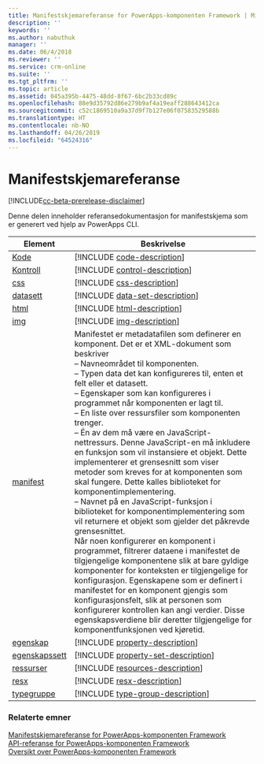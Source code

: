 ```yaml
---
title: Manifestskjemareferanse for PowerApps-komponenten Framework | Microsoft Docs
description: ''
keywords: ''
ms.author: nabuthuk
manager: ''
ms.date: 06/4/2018
ms.reviewer: ''
ms.service: crm-online
ms.suite: ''
ms.tgt_pltfrm: ''
ms.topic: article
ms.assetid: 045a395b-4475-48dd-8f67-6bc2b33cd89c
ms.openlocfilehash: 88e9d35792d86e279b9af4a19eaff288643412ca
ms.sourcegitcommit: c52c1869510a9a37d9f7b127e06f07583529588b
ms.translationtype: HT
ms.contentlocale: nb-NO
ms.lasthandoff: 04/26/2019
ms.locfileid: "64524316"
---
```

# <a name="manifest-schema-reference"></a>Manifestskjemareferanse

[!INCLUDE[cc-beta-prerelease-disclaimer](../../../includes/cc-beta-prerelease-disclaimer.md)]

Denne delen inneholder referansedokumentasjon for manifestskjema som er generert ved hjelp av PowerApps CLI.

|Element|Beskrivelse|
|----|-----------|
|[Kode](code.md)|[!INCLUDE [code-description](includes/code-description.md)]|
|[Kontroll](control.md)|[!INCLUDE [control-description](includes/control-description.md)]|
|[css](css.md)|[!INCLUDE [css-description](includes/css-description.md)]|
|[datasett](data-set.md)|[!INCLUDE [data-set-description](includes/data-set-description.md)]|
|[html](html.md)|[!INCLUDE [html-description](includes/html-description.md)]|
|[img](img.md)|[!INCLUDE [img-description](includes/img-description.md)]|
|[manifest](manifest.md)|Manifestet er metadatafilen som definerer en komponent. Det er et XML-dokument som beskriver<br/> – Navneområdet til komponenten.<br/> – Typen data det kan konfigureres til, enten et felt eller et datasett.<br/> – Egenskaper som kan konfigureres i programmet når komponenten er lagt til.<br/> – En liste over ressursfiler som komponenten trenger.<br/> – Én av dem må være en JavaScript-nettressurs. Denne JavaScript-en må inkludere en funksjon som vil instansiere et objekt. Dette implementerer et grensesnitt som viser metoder som kreves for at komponenten som skal fungere. Dette kalles biblioteket for komponentimplementering.<br/> – Navnet på en JavaScript-funksjon i biblioteket for komponentimplementering som vil returnere et objekt som gjelder det påkrevde grensesnittet.<br/> Når noen konfigurerer en komponent i programmet, filtrerer dataene i manifestet de tilgjengelige komponentene slik at bare gyldige komponenter for konteksten er tilgjengelige for konfigurasjon. Egenskapene som er definert i manifestet for en komponent gjengis som konfigurasjonsfelt, slik at personen som konfigurerer kontrollen kan angi verdier. Disse egenskapsverdiene blir deretter tilgjengelige for komponentfunksjonen ved kjøretid.|
|[egenskap](property.md)|[!INCLUDE [property-description](includes/property-description.md)]|
|[egenskapssett](property-set.md)|[!INCLUDE [property-set-description](includes/property-set-description.md)]|
|[ressurser](resources.md)|[!INCLUDE [resources-description](includes/resources-description.md)]|
|[resx](resx.md)|[!INCLUDE [resx-description](includes/resx-description.md)]|
|[typegruppe](type-group.md)|[!INCLUDE [type-group-description](includes/type-group-description.md)]|


### <a name="related-topics"></a>Relaterte emner

[Manifestskjemareferanse for PowerApps-komponenten Framework](index.md)<br/>
[API-referanse for PowerApps-komponenten Framework](../reference/index.md)<br/>
[Oversikt over PowerApps-komponenten Framework](../overview.md)